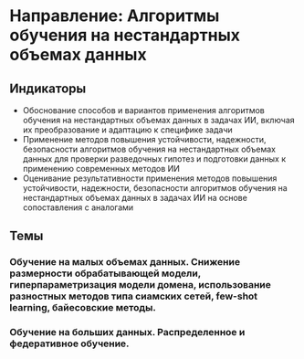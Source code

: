 # Направление: Алгоритмы обучения на нестандартных объемах данных
## Индикаторы
* Обоснование способов и вариантов применения алгоритмов обучения на нестандартных объемах данных в задачах ИИ, включая их преобразование и адаптацию к специфике задачи
* Применение методов повышения устойчивости, надежности, безопасности алгоритмов обучения на нестандартных объемах данных для проверки разведочных гипотез и подготовки данных к применению современных методов ИИ
* Оценивание результативности применения методов повышения устойчивости, надежности, безопасности алгоритмов обучения на нестандартных объемах данных в задачах ИИ на основе сопоставления с аналогами
## Темы
### Обучение на малых объемах данных. Снижение размерности обрабатывающей модели, гиперпараметризация модели домена, использование разностных методов типа сиамских сетей, few-shot learning, байесовские методы.
### Обучение на больших данных. Распределенное и федеративное обучение.
